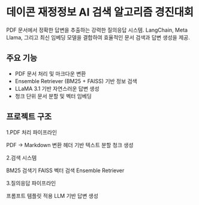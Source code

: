 # 데이콘 재정정보 AI 검색 알고리즘 경진대회

PDF 문서에서 정확한 답변을 추출하는 강력한 질의응답 시스템. LangChain, Meta Llama, 그리고 최신 임베딩 모델을 결합하여 효율적인 문서 검색과 답변 생성을 제공.

## 주요 기능
- PDF 문서 처리 및 마크다운 변환
- Ensemble Retriever (BM25 + FAISS) 기반 정보 검색
- LLaMA 3.1 기반 자연스러운 답변 생성
- 청크 단위 문서 분할 및 벡터 임베딩

## 프로젝트 구조

1.PDF 처리 파이프라인

  PDF → Markdown 변환
  헤더 기반 텍스트 분할
  청크 생성


2.검색 시스템

  BM25 검색기
  FAISS 벡터 검색
  Ensemble Retriever


3.질의응답 파이프라인

  프롬프트 템플릿 적용
  LLM 기반 답변 생성
